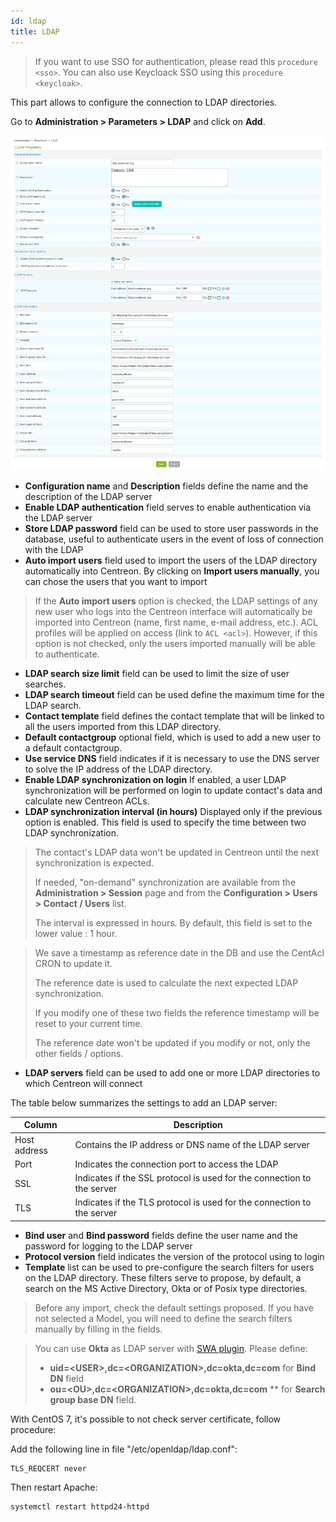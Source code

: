 ```yaml
---
id: ldap
title: LDAP
---
```


> If you want to use SSO for authentication, please read this `procedure <sso>`.
> You can also use Keycloack SSO using this `procedure <keycloak>`.

This part allows to configure the connection to LDAP directories.

Go to **Administration > Parameters > LDAP** and click on **Add**.

![image](../../assets/administration/parameters-ldap-add.png)

- **Configuration name** and **Description** fields define the name and the
description of the LDAP server
- **Enable LDAP authentication** field serves to enable authentication via the
LDAP server
- **Store LDAP password** field can be used to store user passwords in the
database, useful to authenticate users in the event of loss of connection
with the LDAP
- **Auto import users** field used to import the users of the LDAP directory
automatically into Centreon. By clicking on **Import users manually**, you
can chose the users that you want to import

> If the **Auto import users** option is checked, the LDAP settings of any new
> user who logs into the Centreon interface will automatically be imported into
> Centreon (name, first name, e-mail address, etc.). ACL profiles will be applied
> on access (link to `ACL <acl>`). However, if this option is not checked, only
> the users imported manually will be able to authenticate.

- **LDAP search size limit** field can be used to limit the size of user
searches.
- **LDAP search timeout** field can be used define the maximum time for the
LDAP search.
- **Contact template** field defines the contact template that will be linked
to all the users imported from this LDAP directory.
- **Default contactgroup** optional field, which is used to add a new user to
a default contactgroup.
- **Use service DNS** field indicates if it is necessary to use the DNS server
to solve the IP address of the LDAP directory.
- **Enable LDAP synchronization on login** If enabled, a user LDAP
synchronization will be performed on login to update contact's data and
calculate new Centreon ACLs.
- **LDAP synchronization interval (in hours)** Displayed only if the previous
option is enabled. This field is used to specify the time between two LDAP
synchronization.

> The contact's LDAP data won't be updated in Centreon until the next
> synchronization is expected.
>
> If needed, "on-demand" synchronization are
> available from the **Administration > Session** page and from the
> **Configuration > Users > Contact / Users** list.
>
> The interval is expressed in hours. By default, this field is set to the lower
> value : 1 hour.

> We save a timestamp as reference date in the DB and use the CentAcl CRON to
> update it.
>
> The reference date is used to calculate the next expected LDAP synchronization.
>
> If you modify one of these two fields the reference timestamp will be reset to
> your current time.
>
> The reference date won't be updated if you modify or not, only the other fields
> / options.

- **LDAP servers** field can be used to add one or more LDAP directories to
which Centreon will connect

The table below summarizes the settings to add an LDAP server:

| Column       | Description                                                            |
| ------------ | ---------------------------------------------------------------------- |
| Host address | Contains the IP address or DNS name of the LDAP server                 |
| Port         | Indicates the connection port to access the LDAP                       |
| SSL          | Indicates if the SSL protocol is used for the connection to the server |
| TLS          | Indicates if the TLS protocol is used for the connection to the server |

- **Bind user** and **Bind password** fields define the user name and the
password for logging to the LDAP server
- **Protocol version** field indicates the version of the protocol using to
login
- **Template** list can be used to pre-configure the search filters for users
on the LDAP directory. These filters serve to propose, by default, a search
on the MS Active Directory, Okta or of Posix type directories.

> Before any import, check the default settings proposed. If you have not selected
> a Model, you will need to define the search filters manually by filling in the
> fields.

> You can use **Okta** as LDAP server with [SWA
> plugin](https://help.okta.com/en/prod/Content/Topics/Apps/Apps_Configure_Template_App.htm).
> Please define:
>
> - **uid=\<USER\>,dc=\<ORGANIZATION\>,dc=okta,dc=com** for **Bind DN** field
> - **ou=\<OU\>,dc=\<ORGANIZATION\>,dc=okta,dc=com** \*\* for **Search group
> base DN** field.

With CentOS 7, it's possible to not check server certificate, follow procedure:

Add the following line in file "/etc/openldap/ldap.conf":

```shell
TLS_REQCERT never
```

Then restart Apache:

```shell
systemctl restart httpd24-httpd
```
